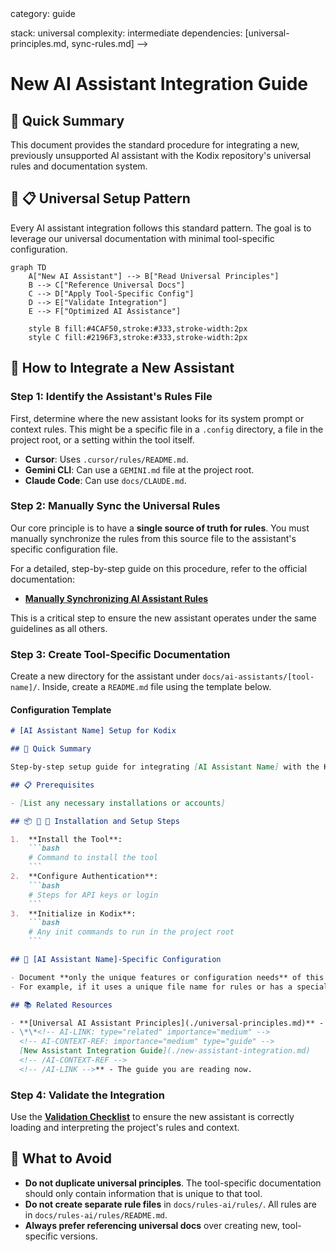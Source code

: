 <!-- AI-METADATA:
<!-- AI-CONTEXT-PRIORITY: always-include="false" summary-threshold="medium" -->category: guide

stack: universal
complexity: intermediate
dependencies: [universal-principles.md, sync-rules.md]
-->

# New AI Assistant Integration Guide

## 🎯 Quick Summary

This document provides the standard procedure for integrating a new, previously unsupported AI assistant with the Kodix repository's universal rules and documentation system.

## 🚀 📋 Universal Setup Pattern

Every AI assistant integration follows this standard pattern. The goal is to leverage our universal documentation with minimal tool-specific configuration.

```mermaid
graph TD
    A["New AI Assistant"] --> B["Read Universal Principles"]
    B --> C["Reference Universal Docs"]
    C --> D["Apply Tool-Specific Config"]
    D --> E["Validate Integration"]
    E --> F["Optimized AI Assistance"]

    style B fill:#4CAF50,stroke:#333,stroke-width:2px
    style C fill:#2196F3,stroke:#333,stroke-width:2px
```

## 🚀 How to Integrate a New Assistant

### Step 1: Identify the Assistant's Rules File

First, determine where the new assistant looks for its system prompt or context rules. This might be a specific file in a `.config` directory, a file in the project root, or a setting within the tool itself.

- **Cursor**: Uses `.cursor/rules/README.md`.
- **Gemini CLI**: Can use a `GEMINI.md` file at the project root.
- **Claude Code**: Can use `docs/CLAUDE.md`.

### Step 2: Manually Sync the Universal Rules

Our core principle is to have a **single source of truth for rules**. You must manually synchronize the rules from this source file to the assistant's specific configuration file.

For a detailed, step-by-step guide on this procedure, refer to the official documentation:

- **[Manually Synchronizing AI Assistant Rules](./sync-rules.md)**

This is a critical step to ensure the new assistant operates under the same guidelines as all others.

### Step 3: Create Tool-Specific Documentation

Create a new directory for the assistant under `docs/ai-assistants/[tool-name]/`. Inside, create a `README.md` file using the template below.

#### Configuration Template

````markdown
# [AI Assistant Name] Setup for Kodix

## 🎯 Quick Summary

Step-by-step setup guide for integrating [AI Assistant Name] with the Kodix monorepo.

## 📋 Prerequisites

- [List any necessary installations or accounts]

## 📦 🚀 🚀 Installation and Setup Steps

1.  **Install the Tool**:
    ```bash
    # Command to install the tool
    ```
2.  **Configure Authentication**:
    ```bash
    # Steps for API keys or login
    ```
3.  **Initialize in Kodix**:
    ```bash
    # Any init commands to run in the project root
    ```

## 🔧 [AI Assistant Name]-Specific Configuration

- Document **only the unique features or configuration needs** of this assistant here.
- For example, if it uses a unique file name for rules or has a special permissions system.

## 📚 Related Resources

- **[Universal AI Assistant Principles](./universal-principles.md)** - The core philosophy that this setup builds upon.
- \*\*<!-- AI-LINK: type="related" importance="medium" -->
  <!-- AI-CONTEXT-REF: importance="medium" type="guide" -->
  [New Assistant Integration Guide](./new-assistant-integration.md)
  <!-- /AI-CONTEXT-REF -->
  <!-- /AI-LINK -->** - The guide you are reading now.
````

### Step 4: Validate the Integration

Use the **[Validation Checklist](./VALIDATION-CHECKLIST.md)** to ensure the new assistant is correctly loading and interpreting the project's rules and context.

## 🚨 What to Avoid

- **Do not duplicate universal principles**. The tool-specific documentation should only contain information that is unique to that tool.
- **Do not create separate rule files** in `docs/rules-ai/rules/`. All rules are in `docs/rules-ai/rules/README.md`.
- **Always prefer referencing universal docs** over creating new, tool-specific versions.

<!-- AI-RELATED: [universal-principles.md, sync-rules.md] -->
<!-- DEPENDS-ON: [universal-principles.md] -->
<!-- REQUIRED-BY: [all-ai-assistant-integrations] -->
<!-- SEE-ALSO: [../README.md] -->
